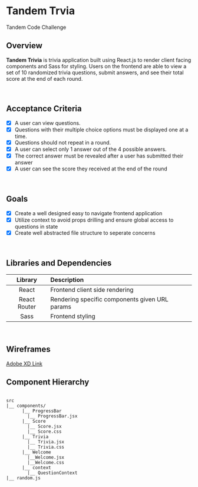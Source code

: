 # Tandem Trvia
Tandem Code Challenge

## Overview

**Tandem Trivia** is trivia application built using React.js to render client facing components and Sass for styling. Users on the frontend are able to view a set of 10 randomized trivia questions, submit answers, and see their total score at the end of each round.

<br>

## Acceptance Criteria

- [x] A user can view questions.
- [x] Questions with their multiple choice options must be displayed one at a time.
- [x] Questions should not repeat in a round.
- [x] A user can select only 1 answer out of the 4 possible answers.
- [x] The correct answer must be revealed after a user has submitted their answer
- [x] A user can see the score they received at the end of the round

<br>

## Goals

- [x] Create a well designed easy to navigate frontend application
- [x] Utilize context to avoid props drilling and ensure global access to questions in state
- [x] Create well abstracted file structure to seperate concerns

<br>

## Libraries and Dependencies


|    Library    | Description                                    |
| :-----------: | :--------------------------------------------- |
|     React     | Frontend client side rendering                 |
| React Router  | Rendering specific components given URL params |
|     Sass      | Frontend styling           |

<br>

## Wireframes

[Adobe XD Link](https://xd.adobe.com/view/0392f607-a8be-4818-5344-9ae67a3355bb-75a3/)

## Component Hierarchy

``` structure

src
|__ components/
      |__ ProgressBar
        |__ ProgressBar.jsx
      |__ Score  
        |__ Score.jsx
        |__ Score.css
      |__ Trivia
        |__ Trivia.jsx
        |__ Trivia.css
      |__ Welcome
        |__Welcome.jsx
        |__Welcome.css
      |__ context
        |__ QuestionContext
|__ random.js

```
